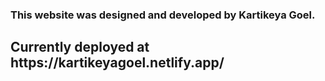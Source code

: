 <h3>This website was designed and developed by Kartikeya Goel.</h3>
<h2>Currently deployed at https://kartikeyagoel.netlify.app/</h2>